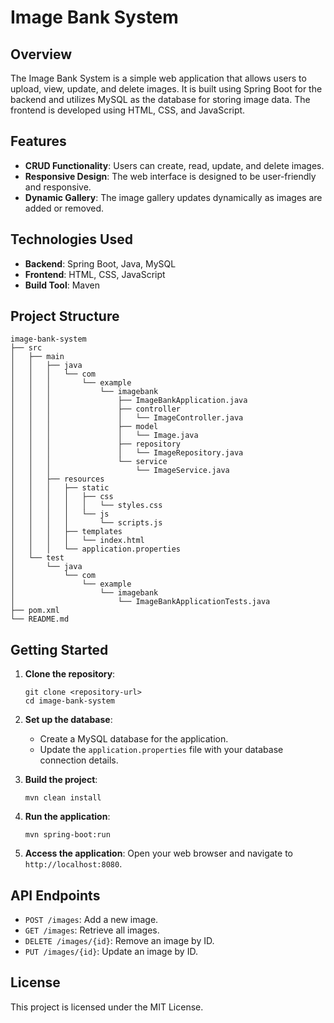 # Image Bank System

## Overview
The Image Bank System is a simple web application that allows users to upload, view, update, and delete images. It is built using Spring Boot for the backend and utilizes MySQL as the database for storing image data. The frontend is developed using HTML, CSS, and JavaScript.

## Features
- **CRUD Functionality**: Users can create, read, update, and delete images.
- **Responsive Design**: The web interface is designed to be user-friendly and responsive.
- **Dynamic Gallery**: The image gallery updates dynamically as images are added or removed.

## Technologies Used
- **Backend**: Spring Boot, Java, MySQL
- **Frontend**: HTML, CSS, JavaScript
- **Build Tool**: Maven

## Project Structure
```
image-bank-system
├── src
│   ├── main
│   │   ├── java
│   │   │   └── com
│   │   │       └── example
│   │   │           └── imagebank
│   │   │               ├── ImageBankApplication.java
│   │   │               ├── controller
│   │   │               │   └── ImageController.java
│   │   │               ├── model
│   │   │               │   └── Image.java
│   │   │               ├── repository
│   │   │               │   └── ImageRepository.java
│   │   │               └── service
│   │   │                   └── ImageService.java
│   │   ├── resources
│   │   │   ├── static
│   │   │   │   ├── css
│   │   │   │   │   └── styles.css
│   │   │   │   └── js
│   │   │   │       └── scripts.js
│   │   │   ├── templates
│   │   │   │   └── index.html
│   │   │   └── application.properties
│   └── test
│       └── java
│           └── com
│               └── example
│                   └── imagebank
│                       └── ImageBankApplicationTests.java
├── pom.xml
└── README.md
```

## Getting Started
1. **Clone the repository**:
   ```
   git clone <repository-url>
   cd image-bank-system
   ```

2. **Set up the database**:
   - Create a MySQL database for the application.
   - Update the `application.properties` file with your database connection details.

3. **Build the project**:
   ```
   mvn clean install
   ```

4. **Run the application**:
   ```
   mvn spring-boot:run
   ```

5. **Access the application**:
   Open your web browser and navigate to `http://localhost:8080`.

## API Endpoints
- `POST /images`: Add a new image.
- `GET /images`: Retrieve all images.
- `DELETE /images/{id}`: Remove an image by ID.
- `PUT /images/{id}`: Update an image by ID.

## License
This project is licensed under the MIT License.